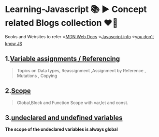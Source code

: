 # Learning-Javascript :books: ▶️ Concept related Blogs collection :heart_on_fire:
  Books and Websites to refer 
 ⭐[MDN Web Docs](https://developer.mozilla.org/en-US/docs/Web/JavaScript)
 ⭐[Javascript.info](https://javascript.info/)
 ⭐[you don't know JS](https://www.amazon.in/You-Dont-Know-Set-Volumes/dp/9352136268/ref=sr_1_1?keywords=you+dont+know+js&qid=1651303336&s=books&sr=1-1)

## 1.[Variable assignments / Referencing](https://www.sitepoint.com/variable-assignment-mutation-javascript/)
> Topics on Data types, Reassignment ,Assignment by Reference , Mutations ,  Copying
## 2.[Scope](https://www.w3schools.com/js/js_scope.asp)
> Global,Block and Function Scope with var,let and const.
## 3.[undeclared and undefined variables](https://www.geeksforgeeks.org/what-are-undeclared-and-undefined-variables-in-javascript/)
**The scope of the undeclared variables is always global**
